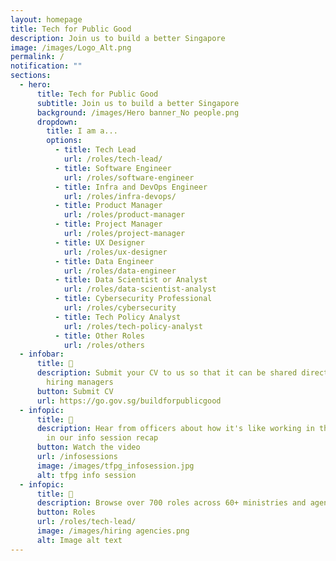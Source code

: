 ```yaml
---
layout: homepage
title: Tech for Public Good
description: Join us to build a better Singapore
image: /images/Logo_Alt.png
permalink: /
notification: ""
sections:
  - hero:
      title: Tech for Public Good
      subtitle: Join us to build a better Singapore
      background: /images/Hero banner_No people.png
      dropdown:
        title: I am a...
        options:
          - title: Tech Lead
            url: /roles/tech-lead/
          - title: Software Engineer
            url: /roles/software-engineer
          - title: Infra and DevOps Engineer
            url: /roles/infra-devops/
          - title: Product Manager
            url: /roles/product-manager
          - title: Project Manager
            url: /roles/project-manager
          - title: UX Designer
            url: /roles/ux-designer
          - title: Data Engineer
            url: /roles/data-engineer
          - title: Data Scientist or Analyst
            url: /roles/data-scientist-analyst
          - title: Cybersecurity Professional
            url: /roles/cybersecurity
          - title: Tech Policy Analyst
            url: /roles/tech-policy-analyst
          - title: Other Roles
            url: /roles/others
  - infobar:
      title: 📨
      description: Submit your CV to us so that it can be shared directly with agency
        hiring managers
      button: Submit CV
      url: https://go.gov.sg/buildforpublicgood
  - infopic:
      title: 💬
      description: Hear from officers about how it's like working in the public sector
        in our info session recap
      button: Watch the video
      url: /infosessions
      image: /images/tfpg_infosession.jpg
      alt: tfpg info session
  - infopic:
      title: 💼
      description: Browse over 700 roles across 60+ ministries and agencies
      button: Roles
      url: /roles/tech-lead/
      image: /images/hiring agencies.png
      alt: Image alt text
---
```


